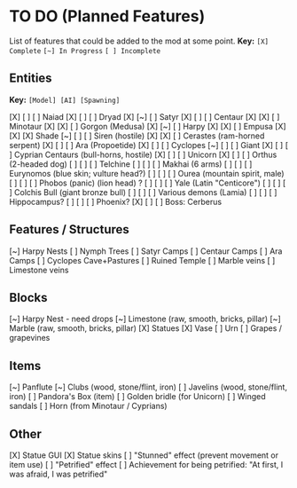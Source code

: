 # TO DO (Planned Features)

List of features that could be added to the mod at some point.
__Key:__
`[X] Complete` `[~] In Progress` `[ ] Incomplete`

## Entities

__Key:__
`[Model] [AI] [Spawning]`

[X] [ ] [ ] Naiad
[X] [ ] [ ] Dryad
[X] [~] [ ] Satyr
[X] [ ] [ ] Centaur
[X] [X] [ ] Minotaur
[X] [X] [ ] Gorgon (Medusa)
[X] [~] [ ] Harpy
[X] [X] [ ] Empusa
[X] [X] [X] Shade
[~] [ ] [ ] Siren (hostile)
[X] [X] [ ] Cerastes (ram-horned serpent)
[X] [ ] [ ] Ara (Propoetide)
[X] [ ] [ ] Cyclopes
[~] [ ] [ ] Giant
[X] [ ] [ ] Cyprian Centaurs (bull-horns, hostile)
[X] [ ] [ ] Unicorn
[X] [ ] [ ] Orthus (2-headed dog)
[ ] [ ] [ ] Telchine
[ ] [ ] [ ] Makhai (6 arms)
[ ] [ ] [ ] Eurynomos (blue skin; vulture head?)
[ ] [ ] [ ] Ourea (mountain spirit, male)
[ ] [ ] [ ] Phobos (panic) (lion head) ?
[ ] [ ] [ ] Yale (Latin "Centicore")
[ ] [ ] [ ] Colchis Bull (giant bronze bull)
[ ] [ ] [ ] Various demons (Lamia)
[ ] [ ] [ ] Hippocampus?
[ ] [ ] [ ] Phoenix?
[X] [ ] [ ] Boss: Cerberus

## Features / Structures
[~] Harpy Nests
[ ] Nymph Trees
[ ] Satyr Camps
[ ] Centaur Camps
[ ] Ara Camps
[ ] Cyclopes Cave+Pastures
[ ] Ruined Temple
[ ] Marble veins
[ ] Limestone veins

## Blocks

[~] Harpy Nest - need drops
[~] Limestone (raw, smooth, bricks, pillar)
[~] Marble (raw, smooth, bricks, pillar)
[X] Statues
[X] Vase
[ ] Urn
[ ] Grapes / grapevines

## Items

[~] Panflute
[~] Clubs (wood, stone/flint, iron)
[ ] Javelins (wood, stone/flint, iron)
[ ] Pandora's Box (item)
[ ] Golden bridle (for Unicorn)
[ ] Winged sandals
[ ] Horn (from Minotaur / Cyprians)

## Other

[X] Statue GUI
[X] Statue skins
[ ] "Stunned" effect (prevent movement or item use)
[ ] "Petrified" effect
[ ] Achievement for being petrified: "At first, I was afraid, I was petrified"
